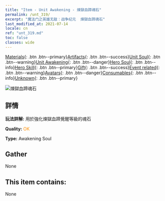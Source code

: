 ```yaml
---
title: "Item - Unit Awakening - 煉獄血蹄魂石"
permalink: /unt_319/
excerpt: "魔法门之英雄无敌：战争纪元  煉獄血蹄魂石"
last_modified_at: 2021-07-14
locale: cn
ref: "unt_319.md"
toc: false
classes: wide
---
```

 [Materials](/ItemsCN/){: .btn .btn--primary}[Artifacts](/ItemsCN/Artifacts/){: .btn .btn--success}[Unit Soul](/ItemsCN/UnitSoul/){: .btn .btn--warning}[Unit Awakening](/ItemsCN/UnitAwakening/){: .btn .btn--danger}[Hero Soul](/ItemsCN/HeroSoul/){: .btn .btn--info}[Hero Skill](/ItemsCN/HeroSkill/){: .btn .btn--primary}[Gift](/ItemsCN/Gift/){: .btn .btn--success}[Event related](/ItemsCN/Events/){: .btn .btn--warning}[Avatars](/ItemsCN/Avatars/){: .btn .btn--danger}[Consumables](/ItemsCN/Consumables/){: .btn .btn--info}[Unknown](/ItemsCN/Unknown/){: .btn .btn--primary}

 ![煉獄血蹄魂石](/images/u/tia_mengyanshou.jpg)

## 詳情
 **玩法詳解:** 用於強化煉獄血蹄覺醒等級的魂石

 **Quality:** <span style="color: #FF8C00">OK</span>

 **Type:** Awakening Soul

## Gather

  None

## This item contains:

  None

